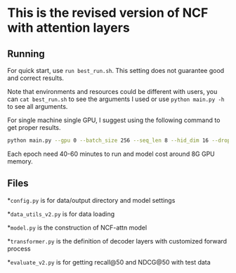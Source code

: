 # This is the revised version of NCF with attention layers

## Running
For quick start, use `run best_run.sh`. This setting does not guarantee good and correct results.

Note that environments and resources could be different with users, you can `cat best_run.sh` to see the arguments I used or use `python main.py -h` to see all arguments.

For single machine single GPU, I suggest using the following command to get proper results. 
```bash
python main.py --gpu 0 --batch_size 256 --seq_len 8 --hid_dim 16 --dropout 0.5 --lr 0.0001 --epochs 20
```

Each epoch need 40-60 minutes to run and model cost around 8G GPU memory.

## Files
*`config.py` is for data/output directory and model settings

*`data_utils_v2.py` is for data loading

*`model.py` is the construction of NCF-attn model

*`transformer.py` is the definition of decoder layers with customized forward process

*`evaluate_v2.py` is for getting recall@50 and NDCG@50 with test data
